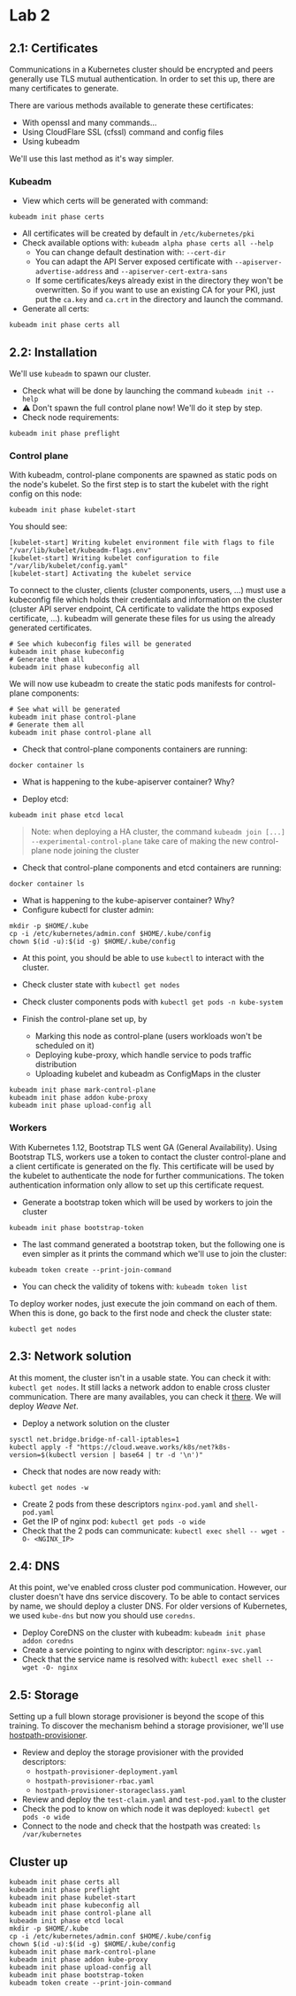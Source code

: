 # Lab 2

## 2.1: Certificates

Communications in a Kubernetes cluster should be encrypted and peers generally
use TLS mutual authentication.
In order to set this up, there are many certificates to generate.

There are various methods available to generate these certificates:

- With openssl and many commands...
- Using CloudFlare SSL (cfssl) command and config files
- Using kubeadm

We'll use this last method as it's way simpler.

### Kubeadm

- View which certs will be generated with command:

```shell
kubeadm init phase certs
```

- All certificates will be created by default in `/etc/kubernetes/pki`
- Check available options with: `kubeadm alpha phase certs all --help`
  - You can change default destination with: `--cert-dir`
  - You can adapt the API Server exposed certificate with
    `--apiserver-advertise-address` and `--apiserver-cert-extra-sans`
  - If some certificates/keys already exist in the directory they won't be
    overwritten. So if you want to use an existing CA for your PKI, just put the
    `ca.key` and `ca.crt` in the directory and launch the command.
- Generate all certs:

```shell
kubeadm init phase certs all
```

## 2.2: Installation

We'll use `kubeadm` to spawn our cluster.

- Check what will be done by launching the command `kubeadm init --help`
- ⚠️ Don't spawn the full control plane now! We'll do it step by step.
- Check node requirements:

```shell
kubeadm init phase preflight
```

### Control plane

With kubeadm, control-plane components are spawned as static pods on the node's
kubelet.
So the first step is to start the kubelet with the right config on this node:

```shell
kubeadm init phase kubelet-start
```

You should see:

```shell
[kubelet-start] Writing kubelet environment file with flags to file "/var/lib/kubelet/kubeadm-flags.env"
[kubelet-start] Writing kubelet configuration to file "/var/lib/kubelet/config.yaml"
[kubelet-start] Activating the kubelet service
```

To connect to the cluster, clients (cluster components, users, ...) must use a
kubeconfig file which holds their credentials and information on the cluster
(cluster API server endpoint, CA certificate to validate the https exposed
certificate, ...). kubeadm will generate these files for us using the already
generated certificates.

```shell
# See which kubeconfig files will be generated
kubeadm init phase kubeconfig
# Generate them all
kubeadm init phase kubeconfig all
```

We will now use kubeadm to create the static pods manifests for control-plane
components:

```shell
# See what will be generated
kubeadm init phase control-plane
# Generate them all
kubeadm init phase control-plane all
```

- Check that control-plane components containers are running:

```shell
docker container ls
```

- What is happening to the kube-apiserver container? Why?

- Deploy etcd:

```shell
kubeadm init phase etcd local
```

> Note: when deploying a HA cluster, the command
> `kubeadm join [...] --experimental-control-plane` take care of making the
> new control-plane node joining the cluster

- Check that control-plane components and etcd containers are running:

```shell
docker container ls
```

- What is happening to the kube-apiserver container? Why?
- Configure kubectl for cluster admin:

```shell
mkdir -p $HOME/.kube
cp -i /etc/kubernetes/admin.conf $HOME/.kube/config
chown $(id -u):$(id -g) $HOME/.kube/config
```

- At this point, you should be able to use `kubectl` to interact with the
  cluster.
- Check cluster state with `kubectl get nodes`
- Check cluster components pods with `kubectl get pods -n kube-system`

- Finish the control-plane set up, by
  - Marking this node as control-plane (users workloads won't be scheduled on
    it)
  - Deploying kube-proxy, which handle service to pods traffic distribution
  - Uploading kubelet and kubeadm as ConfigMaps in the cluster

```shell
kubeadm init phase mark-control-plane
kubeadm init phase addon kube-proxy
kubeadm init phase upload-config all
```

### Workers

With Kubernetes 1.12, Bootstrap TLS went GA (General Availability). Using
Bootstrap TLS, workers use a token to contact the cluster control-plane and
a client certificate is generated on the fly. This certificate will
be used by the kubelet to authenticate the node for further communications.
The token authentication information only allow to set up this certificate
request.

- Generate a bootstrap token which will be used by workers to join the
  cluster

```shell
kubeadm init phase bootstrap-token
```

- The last command generated a bootstrap token, but the following one is even
  simpler as it prints the command which we'll use to join the cluster:

```shell
kubeadm token create --print-join-command
```

- You can check the validity of tokens with: `kubeadm token list`

To deploy worker nodes, just execute the join command on each of them.
When this is done, go back to the first node and check the cluster state:

```shell
kubectl get nodes
```

## 2.3: Network solution

At this moment, the cluster isn't in a usable state. You can check it with:
`kubectl get nodes`. It still lacks a network addon to enable cross cluster
communication. There are many availables, you can check it [there](https://kubernetes.io/docs/setup/independent/create-cluster-kubeadm/#pod-network).
We will deploy _Weave Net_.

- Deploy a network solution on the cluster

```shell
sysctl net.bridge.bridge-nf-call-iptables=1
kubectl apply -f "https://cloud.weave.works/k8s/net?k8s-version=$(kubectl version | base64 | tr -d '\n')"
```

- Check that nodes are now ready with:

```shell
kubectl get nodes -w
```

- Create 2 pods from these descriptors `nginx-pod.yaml` and `shell-pod.yaml`
- Get the IP of nginx pod: `kubectl get pods -o wide`
- Check that the 2 pods can communicate:
  `kubectl exec shell -- wget -O- <NGINX_IP>`


## 2.4: DNS

At this point, we've enabled cross cluster pod communication.
However, our cluster doesn't have dns service discovery.
To be able to contact services by name, we should deploy a cluster DNS.
For older versions of Kubernetes, we used `kube-dns` but now you should use
`coredns`.

- Deploy CoreDNS on the cluster with kubeadm:
  `kubeadm init phase addon coredns`
- Create a service pointing to nginx with descriptor: `nginx-svc.yaml`
- Check that the service name is resolved with:
  `kubectl exec shell -- wget -O- nginx`
  

## 2.5: Storage

Setting up a full blown storage provisioner is beyond the scope of this
training.
To discover the mechanism behind a storage provisioner, we'll use
[hostpath-provisioner](https://github.com/MaZderMind/hostpath-provisioner).

- Review and deploy the storage provisioner with the provided descriptors:
  - `hostpath-provisioner-deployment.yaml`
  - `hostpath-provisioner-rbac.yaml`
  - `hostpath-provisioner-storageclass.yaml`
- Review and deploy the `test-claim.yaml` and `test-pod.yaml` to the cluster
- Check the pod to know on which node it was deployed:
  `kubectl get pods -o wide`
- Connect to the node and check that the hostpath was created:
  `ls /var/kubernetes`

<div class="pb"></div>


## Cluster up

```shell
kubeadm init phase certs all
kubeadm init phase preflight
kubeadm init phase kubelet-start
kubeadm init phase kubeconfig all
kubeadm init phase control-plane all
kubeadm init phase etcd local
mkdir -p $HOME/.kube
cp -i /etc/kubernetes/admin.conf $HOME/.kube/config
chown $(id -u):$(id -g) $HOME/.kube/config
kubeadm init phase mark-control-plane
kubeadm init phase addon kube-proxy
kubeadm init phase upload-config all
kubeadm init phase bootstrap-token
kubeadm token create --print-join-command
```
